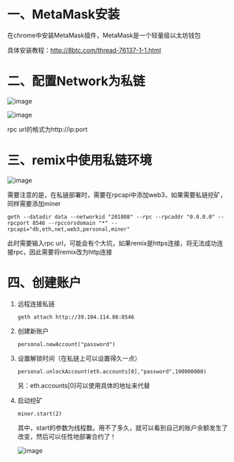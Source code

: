 # 一、MetaMask安装

在chrome中安装MetaMask插件，MetaMask是一个轻量级以太坊钱包

具体安装教程：http://8btc.com/thread-76137-1-1.html

# 二、配置Network为私链

![image](https://user-images.githubusercontent.com/16509581/44954073-201cf780-aed0-11e8-8b69-cc89875af263.png)

![image](https://user-images.githubusercontent.com/16509581/44954120-62decf80-aed0-11e8-832c-9a18ce83da74.png)

rpc url的格式为http://ip:port 

# 三、remix中使用私链环境

![image](https://user-images.githubusercontent.com/16509581/44954188-b3eec380-aed0-11e8-836f-e6404ffa0bad.png)

需要注意的是，在私链部署时，需要在rpcapi中添加web3，如果需要私链挖矿，同样需要添加miner

```
geth --datadir data --networkid "201808" --rpc --rpcaddr "0.0.0.0" --rpcport 8546 --rpccorsdomain "*" --rpcapi="db,eth,net,web3,personal,miner"
```

此时需要输入rpc url，可能会有个大坑，如果remix是https连接，将无法成功连接rpc，因此需要将remix改为http连接

# 四、创建账户

1. 远程连接私链

   ```
   geth attach http://39.104.114.86:8546
   ```

2. 创建新账户

   ```
   personal.newAccount("password")
   ```

3. 设置解锁时间（在私链上可以设置得久一点）

   ```
   personal.unlockAccount(eth.accounts[0],"password",100000000)	
   ```

   另：eth.accounts[0]可以使用具体的地址来代替

4. 启动挖矿

   ```
   miner.start(2)
   ```

   其中，start的参数为线程数。用不了多久，就可以看到自己的账户余额发生了改变，然后可以任性地部署合约了！

   ![image](https://user-images.githubusercontent.com/16509581/44954292-5b202a80-aed2-11e8-8731-6d2a34a4fd8e.png)

